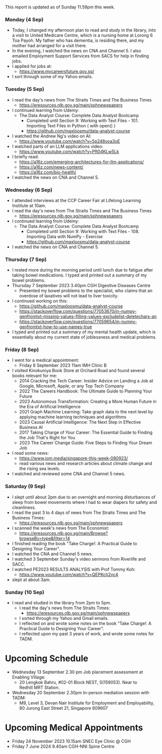 This report is updated as of Sunday 11.59pm this week.

### Monday (4 Sep)
- Today, I changed my afternoon plan to read and study in the library, into a visit to United Medicare Centre, which is a nursing home at Lorong 6 Toa Payoh.  My father who has dementia, is residing there, and my mother had arranged for a visit there.
- In the evening, I watched the news on CNA and Channel 5.  I also emailed Employment Support Services from SACS for help in finding jobs.
- I applied for jobs at:
    - https://www.mycareersfuture.gov.sg/
- I sort through some of my Yahoo emails.

### Tuesday (5 Sep)
- I read the day's news from The Straits Times and The Business Times
    - https://eresources.nlb.gov.sg/main/sphnewspapers
- I continued learning from Udemy:
    - The Data Analyst Course: Complete Data Analyst Bootcamp
        - Completed until Section 9: Working with Text Files - 101. Importing Text Files in Python ( with open() )
        - https://github.com/maxloosmu/data-analyst-course
- I watched the Andrew Ng's video on AI:
    - https://www.youtube.com/watch?v=5p248yoa3oE
- I watched parts of an LLM applications video:
    - https://www.youtube.com/watch?v=Pft04KLw5Lk
- I briefly read:
    - https://a16z.com/emerging-architectures-for-llm-applications/
    - https://a16z.com/news-content/
    - https://a16z.com/bio-health/
- I watched the news on CNA and Channel 5.


### Wednesday (6 Sep)
- I attended interviews at the CCP Career Fair at Lifelong Learning Institute at 10am.
- I read the day's news from The Straits Times and The Business Times
    - https://eresources.nlb.gov.sg/main/sphnewspapers
- I continued learning from Udemy:
    - The Data Analyst Course: Complete Data Analyst Bootcamp
        - Completed until Section 9: Working with Text Files - 108. Importing Data with NumPy - Exercise
        - https://github.com/maxloosmu/data-analyst-course
- I watched the news on CNA and Channel 5.

### Thursday (7 Sep)
- I rested more during the morning period until lunch due to fatigue after taking bowel medications.  I typed and printed out a summary of my bowel problems.
- Thursday 7 September 2023 3.40pm CGH Digestive Diseases Centre
    - Presented my bowel problems to the specialist, who claims that an overdose of laxatives will not lead to liver toxicity.
- I continued working on this:
    - https://github.com/maxloosmu/data-analyst-course
    - https://stackoverflow.com/questions/77053670/in-numpy-genfromtxt-missing-values-filling-values-excludelist-deletechars-an
    - https://stackoverflow.com/questions/77059654/in-numpy-genfromtxt-how-to-use-names-true
- I typed and printed out a summary of my mental health update, which is essentially about my current state of joblessness and medical problems.

### Friday (8 Sep)
- I went for a medical appointment:
    - Friday 8 September 2023 11am IMH Clinic B
- I visited Kinokuniya Book Store at Orchard Road and found several books relevant for me:
    - 2014 Cracking the Tech Career: Insider Advice on Landing a Job at Google, Microsoft, Apple, or any Top Tech Company
    - 2022 The Careers Handbook: The Ultimate Guide to Planning Your Future
    - 2023 Autonomous Transformation: Creating a More Human Future in the Era of Artificial Intelligence
    - 2021 Graph Machine Learning: Take graph data to the next level by applying machine learning techniques and algorithms
    - 2023 Causal Artificial Intelligence: The Next Step in Effective Business AI
    - 2017 Taking Charge of Your Career: The Essential Guide to Finding the Job That's Right for You
    - 2023 The Career Change Guide: Five Steps to Finding Your Dream Job
- I read some news:
    - https://www.jom.media/singapore-this-week-080923/
    - read various news and research articles about climate change and the rising sea levels.
- I watched and reviewed some CNA and Channel 5 news.

### Saturday (9 Sep)
- I slept until about 2pm due to an overnight and morning disturbances of sleep from bowel movements where I had to wear diapers for safety and cleanliness.
- I read the past 3 to 4 days of news from The Straits Times and The Business Times:
    - https://eresources.nlb.gov.sg/main/sphnewspapers
- I scanned the week's news from The Economist:
    - https://eresources.nlb.gov.sg/main/Browse?browseBy=type&filter=14
- I finished reading the book "Take Charge!: A Practical Guide to Designing Your Career".
- I watched the CNA and Channel 5 news.
- I watched 3 September Sunday's video sermons from Riverlife and SACC.
- I watched PE2023 RESULTS ANALYSIS with Prof Tommy Koh:
    - https://www.youtube.com/watch?v=QEPKctj2yc4
- slept at about 3am.

### Sunday (10 Sep)
- I read and studied in the library from 2pm to 5pm.
    - I read the day's news from The Straits Times:
        - https://eresources.nlb.gov.sg/main/sphnewspapers
    - I sorted through my Yahoo and Gmail emails.
    - I reflected on and wrote some notes on the book "Take Charge!: A Practical Guide to Designing Your Career".
    - I reflected upon my past 3 years of work, and wrote some notes for TADM.  


# Upcoming Schedule
- Wednesday 13 September 2.30 pm Job placement assessment at Enabling Village:
    - 20 Lengkok Bahru, #02-01 Block NEST, S(159053). Near to Redhill MRT Station.
- Wednesday 20 September 2.30pm In-person mediation session with TADM:
    - M9, Level 3, Devan Nair Institute for Employment and Employability, 80 Jurong East Street 21, Singapore 609607

# Upcoming Medical Appointments
- Friday 24 November 2023 10.15am SNEC Eye Clinic @ CGH
- Friday 7 June 2024 9.40am CGH-NNI Spine Centre